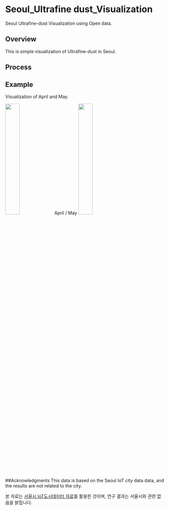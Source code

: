 # Seoul_Ultrafine dust_Visualization
Seoul Ultrafine-dust Visualization using Open data.

## Overview
This is simple visualization of Ultrafine-dust in Seoul. 

## Process

## Example
Visualization of April and May. 


<img src="https://github.com/yujong-lee/seoul_ultrafinedust_visualization/blob/master/4_result.png" width="30%"></img> 
April  /  May <img src="https://github.com/yujong-lee/seoul_ultrafinedust_visualization/blob/master/5_result.png" width="30%"></img> 

##Acknowledgments
This data is based on the Seoul IoT city data data, and the results are not related to the city.

본 자료는 [서울시 IoT도시데이터 자료](http://data.seoul.go.kr/dataList/OA-15969/S/1/datasetView.do#)를 활용한 것이며, 연구 결과는 서울시와 관련 없음을 밝힙니다.
